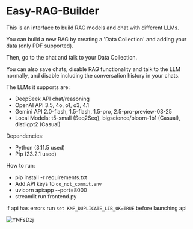 # Easy-RAG-Builder

This is an interface to build RAG models and chat with different LLMs. 

You can build a new RAG by creating a 'Data Collection' and adding your data (only PDF supported).

Then, go to the chat and talk to your Data Collection. 

You can also save chats, disable RAG functionality and talk to the LLM normally, and disable including the conversation history in your chats.


The LLMs it supports are:
- DeepSeek API chat/reasoning
- OpenAI API 3.5, 4o, o1, o3, 4.1
- Gemini API 2.0-flash, 1.5-flash, 1.5-pro, 2.5-pro-preview-03-25
- Local Models: t5-small (Seq2Seq), bigscience/bloom-1b1 (Casual), distilgpt2 (Casual)

Dependencies:
- Python (3.11.5 used)
- Pip (23.2.1 used)

How to run:
- pip install -r requirements.txt
- Add API keys to `do_not_commit.env`
- uvicorn api:app --port=8000
- streamlit run frontend.py

if api has errors run `set KMP_DUPLICATE_LIB_OK=TRUE` before launching api

![YNFsDzj](https://github.com/user-attachments/assets/626390e1-0d13-4cbe-b93c-43617b263ad1)

